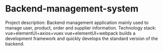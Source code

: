 # Backend-management-system
Project description: Backend management application mainly used to manage user, product, order and supplier information. Technology stack: vue+elementUI+axios+vuex vue+elementUI+webpack builds a development framework and quickly develops the standard version of the backend.
